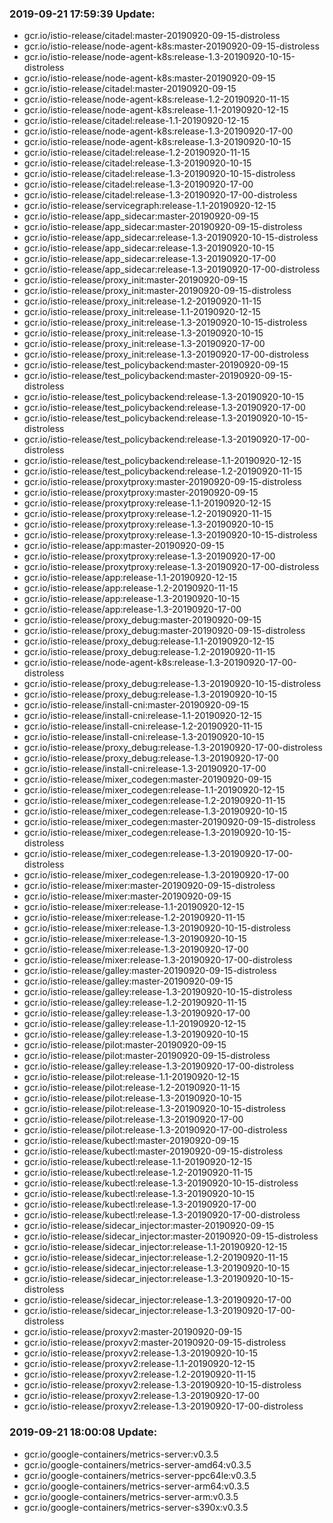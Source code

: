 ### 2019-09-21 17:59:39 Update:

- gcr.io/istio-release/citadel:master-20190920-09-15-distroless
- gcr.io/istio-release/node-agent-k8s:master-20190920-09-15-distroless
- gcr.io/istio-release/node-agent-k8s:release-1.3-20190920-10-15-distroless
- gcr.io/istio-release/node-agent-k8s:master-20190920-09-15
- gcr.io/istio-release/citadel:master-20190920-09-15
- gcr.io/istio-release/node-agent-k8s:release-1.2-20190920-11-15
- gcr.io/istio-release/node-agent-k8s:release-1.1-20190920-12-15
- gcr.io/istio-release/citadel:release-1.1-20190920-12-15
- gcr.io/istio-release/node-agent-k8s:release-1.3-20190920-17-00
- gcr.io/istio-release/node-agent-k8s:release-1.3-20190920-10-15
- gcr.io/istio-release/citadel:release-1.2-20190920-11-15
- gcr.io/istio-release/citadel:release-1.3-20190920-10-15
- gcr.io/istio-release/citadel:release-1.3-20190920-10-15-distroless
- gcr.io/istio-release/citadel:release-1.3-20190920-17-00
- gcr.io/istio-release/citadel:release-1.3-20190920-17-00-distroless
- gcr.io/istio-release/servicegraph:release-1.1-20190920-12-15
- gcr.io/istio-release/app_sidecar:master-20190920-09-15
- gcr.io/istio-release/app_sidecar:master-20190920-09-15-distroless
- gcr.io/istio-release/app_sidecar:release-1.3-20190920-10-15-distroless
- gcr.io/istio-release/app_sidecar:release-1.3-20190920-10-15
- gcr.io/istio-release/app_sidecar:release-1.3-20190920-17-00
- gcr.io/istio-release/app_sidecar:release-1.3-20190920-17-00-distroless
- gcr.io/istio-release/proxy_init:master-20190920-09-15
- gcr.io/istio-release/proxy_init:master-20190920-09-15-distroless
- gcr.io/istio-release/proxy_init:release-1.2-20190920-11-15
- gcr.io/istio-release/proxy_init:release-1.1-20190920-12-15
- gcr.io/istio-release/proxy_init:release-1.3-20190920-10-15-distroless
- gcr.io/istio-release/proxy_init:release-1.3-20190920-10-15
- gcr.io/istio-release/proxy_init:release-1.3-20190920-17-00
- gcr.io/istio-release/proxy_init:release-1.3-20190920-17-00-distroless
- gcr.io/istio-release/test_policybackend:master-20190920-09-15
- gcr.io/istio-release/test_policybackend:master-20190920-09-15-distroless
- gcr.io/istio-release/test_policybackend:release-1.3-20190920-10-15
- gcr.io/istio-release/test_policybackend:release-1.3-20190920-17-00
- gcr.io/istio-release/test_policybackend:release-1.3-20190920-10-15-distroless
- gcr.io/istio-release/test_policybackend:release-1.3-20190920-17-00-distroless
- gcr.io/istio-release/test_policybackend:release-1.1-20190920-12-15
- gcr.io/istio-release/test_policybackend:release-1.2-20190920-11-15
- gcr.io/istio-release/proxytproxy:master-20190920-09-15-distroless
- gcr.io/istio-release/proxytproxy:master-20190920-09-15
- gcr.io/istio-release/proxytproxy:release-1.1-20190920-12-15
- gcr.io/istio-release/proxytproxy:release-1.2-20190920-11-15
- gcr.io/istio-release/proxytproxy:release-1.3-20190920-10-15
- gcr.io/istio-release/proxytproxy:release-1.3-20190920-10-15-distroless
- gcr.io/istio-release/app:master-20190920-09-15
- gcr.io/istio-release/proxytproxy:release-1.3-20190920-17-00
- gcr.io/istio-release/proxytproxy:release-1.3-20190920-17-00-distroless
- gcr.io/istio-release/app:release-1.1-20190920-12-15
- gcr.io/istio-release/app:release-1.2-20190920-11-15
- gcr.io/istio-release/app:release-1.3-20190920-10-15
- gcr.io/istio-release/app:release-1.3-20190920-17-00
- gcr.io/istio-release/proxy_debug:master-20190920-09-15
- gcr.io/istio-release/proxy_debug:master-20190920-09-15-distroless
- gcr.io/istio-release/proxy_debug:release-1.1-20190920-12-15
- gcr.io/istio-release/proxy_debug:release-1.2-20190920-11-15
- gcr.io/istio-release/node-agent-k8s:release-1.3-20190920-17-00-distroless
- gcr.io/istio-release/proxy_debug:release-1.3-20190920-10-15-distroless
- gcr.io/istio-release/proxy_debug:release-1.3-20190920-10-15
- gcr.io/istio-release/install-cni:master-20190920-09-15
- gcr.io/istio-release/install-cni:release-1.1-20190920-12-15
- gcr.io/istio-release/install-cni:release-1.2-20190920-11-15
- gcr.io/istio-release/install-cni:release-1.3-20190920-10-15
- gcr.io/istio-release/proxy_debug:release-1.3-20190920-17-00-distroless
- gcr.io/istio-release/proxy_debug:release-1.3-20190920-17-00
- gcr.io/istio-release/install-cni:release-1.3-20190920-17-00
- gcr.io/istio-release/mixer_codegen:master-20190920-09-15
- gcr.io/istio-release/mixer_codegen:release-1.1-20190920-12-15
- gcr.io/istio-release/mixer_codegen:release-1.2-20190920-11-15
- gcr.io/istio-release/mixer_codegen:release-1.3-20190920-10-15
- gcr.io/istio-release/mixer_codegen:master-20190920-09-15-distroless
- gcr.io/istio-release/mixer_codegen:release-1.3-20190920-10-15-distroless
- gcr.io/istio-release/mixer_codegen:release-1.3-20190920-17-00-distroless
- gcr.io/istio-release/mixer_codegen:release-1.3-20190920-17-00
- gcr.io/istio-release/mixer:master-20190920-09-15-distroless
- gcr.io/istio-release/mixer:master-20190920-09-15
- gcr.io/istio-release/mixer:release-1.1-20190920-12-15
- gcr.io/istio-release/mixer:release-1.2-20190920-11-15
- gcr.io/istio-release/mixer:release-1.3-20190920-10-15-distroless
- gcr.io/istio-release/mixer:release-1.3-20190920-10-15
- gcr.io/istio-release/mixer:release-1.3-20190920-17-00
- gcr.io/istio-release/mixer:release-1.3-20190920-17-00-distroless
- gcr.io/istio-release/galley:master-20190920-09-15-distroless
- gcr.io/istio-release/galley:master-20190920-09-15
- gcr.io/istio-release/galley:release-1.3-20190920-10-15-distroless
- gcr.io/istio-release/galley:release-1.2-20190920-11-15
- gcr.io/istio-release/galley:release-1.3-20190920-17-00
- gcr.io/istio-release/galley:release-1.1-20190920-12-15
- gcr.io/istio-release/galley:release-1.3-20190920-10-15
- gcr.io/istio-release/pilot:master-20190920-09-15
- gcr.io/istio-release/pilot:master-20190920-09-15-distroless
- gcr.io/istio-release/galley:release-1.3-20190920-17-00-distroless
- gcr.io/istio-release/pilot:release-1.1-20190920-12-15
- gcr.io/istio-release/pilot:release-1.2-20190920-11-15
- gcr.io/istio-release/pilot:release-1.3-20190920-10-15
- gcr.io/istio-release/pilot:release-1.3-20190920-10-15-distroless
- gcr.io/istio-release/pilot:release-1.3-20190920-17-00
- gcr.io/istio-release/pilot:release-1.3-20190920-17-00-distroless
- gcr.io/istio-release/kubectl:master-20190920-09-15
- gcr.io/istio-release/kubectl:master-20190920-09-15-distroless
- gcr.io/istio-release/kubectl:release-1.1-20190920-12-15
- gcr.io/istio-release/kubectl:release-1.2-20190920-11-15
- gcr.io/istio-release/kubectl:release-1.3-20190920-10-15-distroless
- gcr.io/istio-release/kubectl:release-1.3-20190920-10-15
- gcr.io/istio-release/kubectl:release-1.3-20190920-17-00
- gcr.io/istio-release/kubectl:release-1.3-20190920-17-00-distroless
- gcr.io/istio-release/sidecar_injector:master-20190920-09-15
- gcr.io/istio-release/sidecar_injector:master-20190920-09-15-distroless
- gcr.io/istio-release/sidecar_injector:release-1.1-20190920-12-15
- gcr.io/istio-release/sidecar_injector:release-1.2-20190920-11-15
- gcr.io/istio-release/sidecar_injector:release-1.3-20190920-10-15
- gcr.io/istio-release/sidecar_injector:release-1.3-20190920-10-15-distroless
- gcr.io/istio-release/sidecar_injector:release-1.3-20190920-17-00
- gcr.io/istio-release/sidecar_injector:release-1.3-20190920-17-00-distroless
- gcr.io/istio-release/proxyv2:master-20190920-09-15
- gcr.io/istio-release/proxyv2:master-20190920-09-15-distroless
- gcr.io/istio-release/proxyv2:release-1.3-20190920-10-15
- gcr.io/istio-release/proxyv2:release-1.1-20190920-12-15
- gcr.io/istio-release/proxyv2:release-1.2-20190920-11-15
- gcr.io/istio-release/proxyv2:release-1.3-20190920-10-15-distroless
- gcr.io/istio-release/proxyv2:release-1.3-20190920-17-00
- gcr.io/istio-release/proxyv2:release-1.3-20190920-17-00-distroless
### 2019-09-21 18:00:08 Update:

- gcr.io/google-containers/metrics-server:v0.3.5
- gcr.io/google-containers/metrics-server-amd64:v0.3.5
- gcr.io/google-containers/metrics-server-ppc64le:v0.3.5
- gcr.io/google-containers/metrics-server-arm64:v0.3.5
- gcr.io/google-containers/metrics-server-arm:v0.3.5
- gcr.io/google-containers/metrics-server-s390x:v0.3.5
